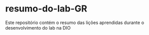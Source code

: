 # resumo-do-lab-GR
Este repositório contém o resumo das lições aprendidas durante o desenvolvimento do lab na DIO
